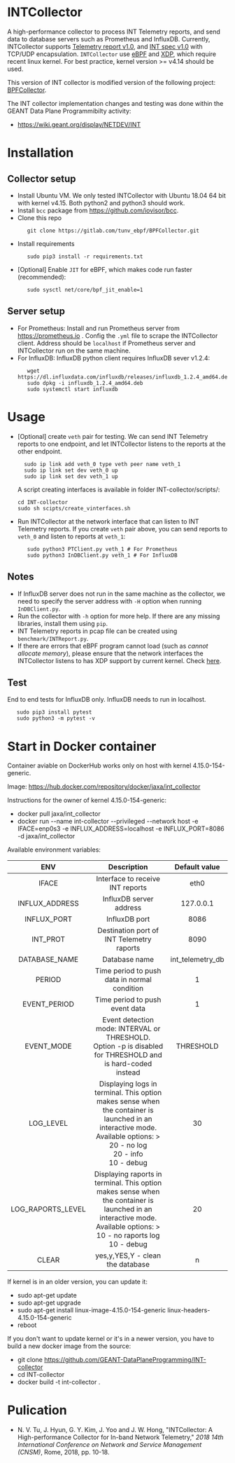 # INTCollector
A high-performance collector to process INT Telemetry reports, and send data to database servers such as Prometheus and InfluxDB.
Currently, INTCollector supports [Telemetry report v1.0](https://github.com/p4lang/p4-applications/tree/master/docs), and [INT spec v1.0](https://github.com/p4lang/p4-applications/tree/master/docs) with TCP/UDP encapsulation.
`INTCollector` use [eBPF](https://www.iovisor.org/technology/ebpf) and [XDP](https://www.iovisor.org/technology/xdp), which require recent linux kernel. For best practice, kernel version >= v4.14 should be used.

This version of INT collector is modified version of the following project: [BPFCollector](https://gitlab.com/tunv_ebpf/BPFCollector/tree/master).

The INT collector implementation changes and testing was done within the GEANT Data Plane Programmibilty activity:
* https://wiki.geant.org/display/NETDEV/INT


# Installation
## Collector setup

* Install Ubuntu VM. We only tested INTCollector with Ubuntu 18.04 64 bit with kernel v4.15. Both python2 and python3 should work.
* Install `bcc` package from https://github.com/iovisor/bcc.
* Clone this repo
   ``` shell
      git clone https://gitlab.com/tunv_ebpf/BPFCollector.git
   ```
* Install requirements
   ``` shell
      sudo pip3 install -r requirements.txt
   ```
* [Optional] Enable `JIT` for eBPF, which makes code run faster (recommended):
   ``` shell
      sudo sysctl net/core/bpf_jit_enable=1
   ```

## Server setup

* For Prometheus: Install and run Prometheus server from https://prometheus.io . Config the `.yml` file to scrape the INTCollector client. Address should be `localhost` if Prometheus server and INTCollector run on the same machine.
* For InfluxDB: InfluxDB python client requires InfluxDB sever v1.2.4:
   ``` shell
      wget https://dl.influxdata.com/influxdb/releases/influxdb_1.2.4_amd64.deb
      sudo dpkg -i influxdb_1.2.4_amd64.deb
      sudo systemctl start influxdb
   ```

# Usage

* [Optional] create `veth` pair for testing. We can send INT Telemetry reports to one endpoint, and let INTCollector listens to the reports at the other endpoint.
  ``` shell
    sudo ip link add veth_0 type veth peer name veth_1
    sudo ip link set dev veth_0 up
    sudo ip link set dev veth_1 up
  ```
  A script creating interfaces is available in folder INT-collector/scripts/:
  ```
  cd INT-collector
  sudo sh scipts/create_vinterfaces.sh
  ```
* Run INTCollector at the network interface that can listen to INT Telemetry reports. If you create `veth` pair above, you can send reports to `veth_0` and listen to reports at `veth_1`:
   ``` shell
      sudo python3 PTClient.py veth_1 # For Prometheus
      sudo python3 InDBClient.py veth_1 # For InfluxDB
   ```

## Notes

* If InfluxDB server does not run in the same machine as the collector, we need to specify the server address with `-H` option when running `InDBClient.py`.
* Run the collector with `-h` option for more help. If there are any missing libraries, install them using `pip`.
* INT Telemetry reports in pcap file can be created using `benchmark/INTReport.py`.
* If there are errors that eBPF program cannot load (such as _cannot allocate memory_), please ensure that the network interfaces the INTCollector listens to has XDP support by current kernel. Check [here](https://github.com/iovisor/bcc/blob/master/docs/kernel-versions.md#xdp).

## Test
End to end tests for InfluxDB only. InfluxDB needs to run in localhost.
``` shell
   sudo pip3 install pytest
   sudo python3 -m pytest -v
```

# Start in Docker container 
Container aviable on DockerHub works only on host with kernel 4.15.0-154-generic.

Image: https://hub.docker.com/repository/docker/jaxa/int_collector

Instructions for the owner of kernel 4.15.0-154-generic:
- docker pull jaxa/int_collector
- docker run --name int-collector --privileged --network host -e IFACE=enp0s3 -e INFLUX_ADDRESS=localhost -e INFLUX_PORT=8086 -d jaxa/int_collector

Available environment variables:

<div align=center>

|        ENV        |                                                                                    Description                                                                                     |  Default value   |
| :---------------: | :--------------------------------------------------------------------------------------------------------------------------------------------------------------------------------: | :--------------: |
|       IFACE       |                                                                          Interface to receive INT reports                                                                          |       eth0       |
|  INFLUX_ADDRESS   |                                                                              InfluxDB server address                                                                               |    127.0.0.1    |
|    INFLUX_PORT       |                InfluxDB port                                                                      |       8086       |
| INT_PROT       |                                 Destination port of INT Telemetry raports | 8090 |
|   DATABASE_NAME   |                                                                                   Database name                                                                                    | int_telemetry_db |
|      PERIOD       |                                                                    Time period to push data in normal condition                                                                    |        1         |
|   EVENT_PERIOD    |                                                                           Time period to push event data                                                                           |        1         |
|    EVENT_MODE     |                                  Event detection mode: INTERVAL or THRESHOLD.</br> Option -p is disabled for THRESHOLD and is hard-coded instead                                   |    THRESHOLD     |
|     LOG_LEVEL     | Displaying logs in terminal. This option makes sense when the container is launched in an interactive mode.</br> Available options: > 20 - no log </br> 20 - info </br> 10 - debug |        30        |
| LOG_RAPORTS_LEVEL |    Displaying raports in terminal. This option makes sense when the container is launched in an interactive mode.</br> Available options: > 10 - no raports log</br> 10 - debug    |        20        |
|       CLEAR       |                                                                          yes,y,YES,Y - clean the database                                                                          |        n         |
</div>

If kernel is in an older version, you can update it:
- sudo apt-get update
- sudo apt-get upgrade
- sudo apt-get install linux-image-4.15.0-154-generic linux-headers-4.15.0-154-generic 
- reboot

If you don't want to update kernel or it's in a newer version, you have to build a new docker image from the source:
- git clone https://github.com/GEANT-DataPlaneProgramming/INT-collector
- cd INT-collector
- docker build -t int-collector .
# Pulication
- N. V. Tu, J. Hyun, G. Y. Kim, J. Yoo and J. W. Hong, "INTCollector: A High-performance Collector for In-band Network Telemetry," *2018 14th International Conference on Network and Service Management (CNSM)*, Rome, 2018, pp. 10-18.




